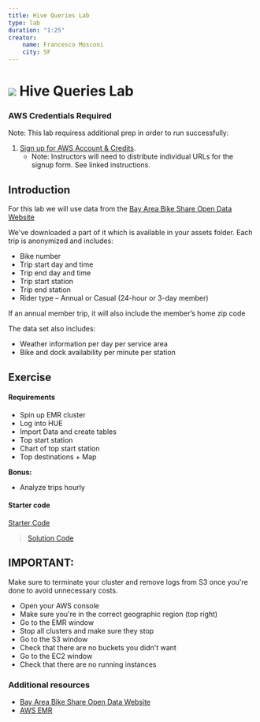 ```yaml
---
title: Hive Queries Lab
type: lab
duration: "1:25"
creator:
    name: Francesco Mosconi
    city: SF
---
```


# ![](https://ga-dash.s3.amazonaws.com/production/assets/logo-9f88ae6c9c3871690e33280fcf557f33.png) Hive Queries Lab

### AWS Credentials Required
Note: This lab requiress additional prep in order to run successfully:

1. [Sign up for AWS Account & Credits](../AWS-instructions.md).
    - Note: Instructors will need to distribute individual URLs for the signup form. See linked instructions.

## Introduction

For this lab we will use data from the [Bay Area Bike Share Open Data Website](http://www.bayareabikeshare.com/open-data)

We've downloaded a part of it which is available in your assets folder. Each trip is anonymized and includes:

- Bike number
- Trip start day and time
- Trip end day and time
- Trip start station
- Trip end station
- Rider type – Annual or Casual (24-hour or 3-day member)

If an annual member trip, it will also include the member’s home zip code

The data set also includes:

- Weather information per day per service area
- Bike and dock availability per minute per station


## Exercise

#### Requirements

- Spin up EMR cluster
- Log into HUE
- Import Data and create tables
- Top start station
- Chart of top start station
- Top destinations + Map

**Bonus:**
- Analyze trips hourly

#### Starter code

[Starter Code](./code/starter-code/starter-code.ipynb)
> [Solution Code](./code/solution-code/solution-code.ipynb)

## IMPORTANT:
Make sure to terminate your cluster and remove logs from S3 once you're done to avoid unnecessary costs.

- Open your AWS console
- Make sure you're in the correct geographic region (top right)
- Go to the EMR window
- Stop all clusters and make sure they stop
- Go to the S3 window
- Check that there are no buckets you didn't want
- Go to the EC2 window
- Check that there are no running instances


### Additional resources

- [Bay Area Bike Share Open Data Website](http://www.bayareabikeshare.com/open-data)
- [AWS EMR](https://us-west-2.console.aws.amazon.com/elasticmapreduce/home?region=us-west-2)
